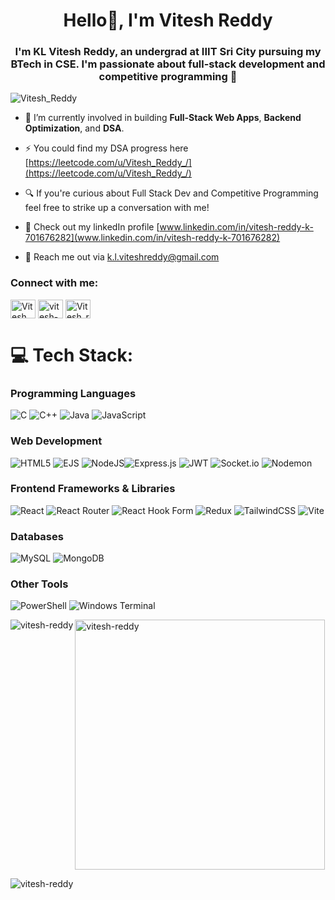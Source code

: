   <h1 align="center">Hello👋, I'm Vitesh Reddy</b></h1>
  <h3 align="center">I'm KL Vitesh Reddy, an undergrad at IIIT Sri City pursuing my BTech in CSE. I'm passionate about full-stack development and competitive programming 🚀</h3>
  <p align="left"> <img src="https://komarev.com/ghpvc/?username=vitesh-reddy&label=Profile%20views&color=0e75b6&style=flat" alt="Vitesh_Reddy" /> </p>

  - 🌟 I’m currently involved in building **Full-Stack Web Apps**, **Backend Optimization**, and **DSA**.

  - ⚡ You could find my DSA progress here [https://leetcode.com/u/Vitesh_Reddy_/](https://leetcode.com/u/Vitesh_Reddy_/)

  - 🔍 If you're curious about Full Stack Dev and Competitive Programming feel free to strike up a conversation with me!

  - 📝 Check out my linkedIn profile [www.linkedin.com/in/vitesh-reddy-k-701676282](www.linkedin.com/in/vitesh-reddy-k-701676282)

  
- 📩 Reach me out via k.l.viteshreddy@gmail.com

<h3 align="left">Connect with me:</h3>
<p align="left">
<a href="https://x.com/KL_Vitesh_Reddy" target="blank"><img align="center" src="https://raw.githubusercontent.com/rahuldkjain/github-profile-readme-generator/master/src/images/icons/Social/twitter.svg" alt="Vitesh Reddy" height="30" width="40" /></a>
<a href="https://linkedin.com/in/vitesh-reddy-k-701676282" target="blank"><img align="center" src="https://raw.githubusercontent.com/rahuldkjain/github-profile-readme-generator/master/src/images/icons/Social/linked-in-alt.svg" alt="vitesh-reddy" height="30" width="40" /></a>
<a href="https://instagram.com/vitesh_reddy_" target="blank"><img align="center" src="https://raw.githubusercontent.com/rahuldkjain/github-profile-readme-generator/master/src/images/icons/Social/instagram.svg" alt="Vitesh_reddy_" height="30" width="40" /></a>

<br>

  # 💻 Tech Stack:

### **Programming Languages**
![C](https://img.shields.io/badge/c-%2300599C.svg?style=for-the-badge&logo=c&logoColor=white) 
![C++](https://img.shields.io/badge/c++-%2300599C.svg?style=for-the-badge&logo=c%2B%2B&logoColor=white) 
![Java](https://img.shields.io/badge/java-%23ED8B00.svg?style=for-the-badge&logo=openjdk&logoColor=white) 
![JavaScript](https://img.shields.io/badge/javascript-%23323330.svg?style=for-the-badge&logo=javascript&logoColor=%23F7DF1E)  
 
### **Web Development**
![HTML5](https://img.shields.io/badge/html5-%23E34F26.svg?style=for-the-badge&logo=html5&logoColor=white) 
![EJS](https://img.shields.io/badge/ejs-%23B4CA65.svg?style=for-the-badge&logo=ejs&logoColor=black) ![NodeJS](https://img.shields.io/badge/node.js-6DA55F?style=for-the-badge&logo=node.js&logoColor=white)![Express.js](https://img.shields.io/badge/express.js-%23404d59.svg?style=for-the-badge&logo=express&logoColor=%2361DAFB) ![JWT](https://img.shields.io/badge/JWT-black?style=for-the-badge&logo=JSON%20web%20tokens)  ![Socket.io](https://img.shields.io/badge/Socket.io-black?style=for-the-badge&logo=socket.io&badgeColor=010101) ![Nodemon](https://img.shields.io/badge/NODEMON-%23323330.svg?style=for-the-badge&logo=nodemon&logoColor=%BBDEAD) 

### **Frontend Frameworks & Libraries**
![React](https://img.shields.io/badge/react-%2320232a.svg?style=for-the-badge&logo=react&logoColor=%2361DAFB) ![React Router](https://img.shields.io/badge/React_Router-CA4245?style=for-the-badge&logo=react-router&logoColor=white)  ![React Hook Form](https://img.shields.io/badge/React%20Hook%20Form-%23EC5990.svg?style=for-the-badge&logo=reacthookform&logoColor=white) ![Redux](https://img.shields.io/badge/redux-%23593d88.svg?style=for-the-badge&logo=redux&logoColor=white)  ![TailwindCSS](https://img.shields.io/badge/tailwindcss-%2338B2AC.svg?style=for-the-badge&logo=tailwind-css&logoColor=white) ![Vite](https://img.shields.io/badge/vite-%23646CFF.svg?style=for-the-badge&logo=vite&logoColor=white)  

### **Databases**
![MySQL](https://img.shields.io/badge/mysql-4479A1.svg?style=for-the-badge&logo=mysql&logoColor=white) 
![MongoDB](https://img.shields.io/badge/MongoDB-%234ea94b.svg?style=for-the-badge&logo=mongodb&logoColor=white)  

### **Other Tools**
![PowerShell](https://img.shields.io/badge/PowerShell-%235391FE.svg?style=for-the-badge&logo=powershell&logoColor=white) 
![Windows Terminal](https://img.shields.io/badge/Windows%20Terminal-%234D4D4D.svg?style=for-the-badge&logo=windows-terminal&logoColor=white)  


<p><img align="left" src="https://github-readme-stats.vercel.app/api/top-langs?username=vitesh-reddy&show_icons=true&locale=en&layout=compact" alt="vitesh-reddy" /></p>

<p><img align="center" src="https://github-readme-stats.vercel.app/api?username=vitesh-reddy&show_icons=true&locale=en" alt="vitesh-reddy" width="400" /></p>
<p><img align="center" src="https://github-readme-streak-stats.herokuapp.com/?user=vitesh-reddy&" alt="vitesh-reddy" /></p>

